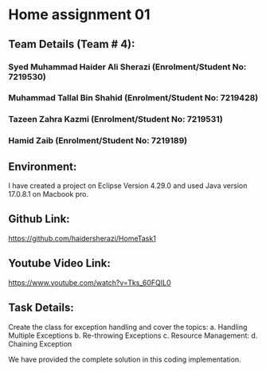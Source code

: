 # Home assignment 01

## Team Details (Team # 4):

### Syed Muhammad Haider Ali Sherazi (Enrolment/Student No: 7219530)
### Muhammad Tallal Bin Shahid (Enrolment/Student No: 7219428)
### Tazeen Zahra Kazmi (Enrolment/Student No: 7219531)
### Hamid Zaib (Enrolment/Student No: 7219189)

## Environment:

I have created a project on Eclipse Version 4.29.0 and used Java version 17.0.8.1 on Macbook pro.

## Github Link:

https://github.com/haidersherazi/HomeTask1

## Youtube Video Link:

https://www.youtube.com/watch?v=Tks_60FQIL0

## Task Details:

Create the class for exception handling and cover the topics:
a. Handling Multiple Exceptions 
b. Re-throwing Exceptions
c. Resource Management:
d. Chaining Exception

We have provided the complete solution in this coding implementation.

